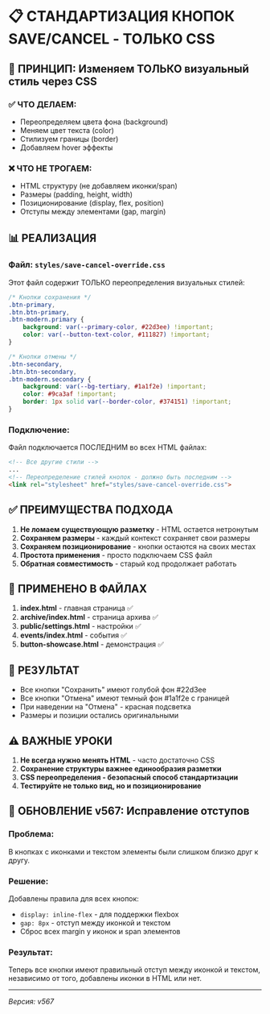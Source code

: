 # 📋 СТАНДАРТИЗАЦИЯ КНОПОК SAVE/CANCEL - ТОЛЬКО CSS

## 🎯 ПРИНЦИП: Изменяем ТОЛЬКО визуальный стиль через CSS

### ✅ ЧТО ДЕЛАЕМ:
- Переопределяем цвета фона (background)
- Меняем цвет текста (color)
- Стилизуем границы (border)
- Добавляем hover эффекты

### ❌ ЧТО НЕ ТРОГАЕМ:
- HTML структуру (не добавляем иконки/span)
- Размеры (padding, height, width)
- Позиционирование (display, flex, position)
- Отступы между элементами (gap, margin)

## 📊 РЕАЛИЗАЦИЯ

### Файл: `styles/save-cancel-override.css`

Этот файл содержит ТОЛЬКО переопределения визуальных стилей:

```css
/* Кнопки сохранения */
.btn-primary,
.btn.btn-primary,
.btn-modern.primary {
    background: var(--primary-color, #22d3ee) !important;
    color: var(--button-text-color, #111827) !important;
}

/* Кнопки отмены */
.btn-secondary,
.btn.btn-secondary,
.btn-modern.secondary {
    background: var(--bg-tertiary, #1a1f2e) !important;
    color: #9ca3af !important;
    border: 1px solid var(--border-color, #374151) !important;
}
```

### Подключение:
Файл подключается ПОСЛЕДНИМ во всех HTML файлах:
```html
<!-- Все другие стили -->
...
<!-- Переопределение стилей кнопок - должно быть последним -->
<link rel="stylesheet" href="styles/save-cancel-override.css">
```

## ✅ ПРЕИМУЩЕСТВА ПОДХОДА

1. **Не ломаем существующую разметку** - HTML остается нетронутым
2. **Сохраняем размеры** - каждый контекст сохраняет свои размеры
3. **Сохраняем позиционирование** - кнопки остаются на своих местах
4. **Простота применения** - просто подключаем CSS файл
5. **Обратная совместимость** - старый код продолжает работать

## 📍 ПРИМЕНЕНО В ФАЙЛАХ

1. **index.html** - главная страница ✅
2. **archive/index.html** - страница архива ✅
3. **public/settings.html** - настройки ✅
4. **events/index.html** - события ✅
5. **button-showcase.html** - демонстрация ✅

## 🎨 РЕЗУЛЬТАТ

- Все кнопки "Сохранить" имеют голубой фон #22d3ee
- Все кнопки "Отмена" имеют темный фон #1a1f2e с границей
- При наведении на "Отмена" - красная подсветка
- Размеры и позиции остались оригинальными

## ⚠️ ВАЖНЫЕ УРОКИ

1. **Не всегда нужно менять HTML** - часто достаточно CSS
2. **Сохранение структуры важнее единообразия разметки**
3. **CSS переопределения - безопасный способ стандартизации**
4. **Тестируйте не только вид, но и позиционирование**

## 🔧 ОБНОВЛЕНИЕ v567: Исправление отступов

### Проблема:
В кнопках с иконками и текстом элементы были слишком близко друг к другу.

### Решение:
Добавлены правила для всех кнопок:
- `display: inline-flex` - для поддержки flexbox
- `gap: 8px` - отступ между иконкой и текстом
- Сброс всех margin у иконок и span элементов

### Результат:
Теперь все кнопки имеют правильный отступ между иконкой и текстом, независимо от того, добавлены иконки в HTML или нет.

---

*Версия: v567*